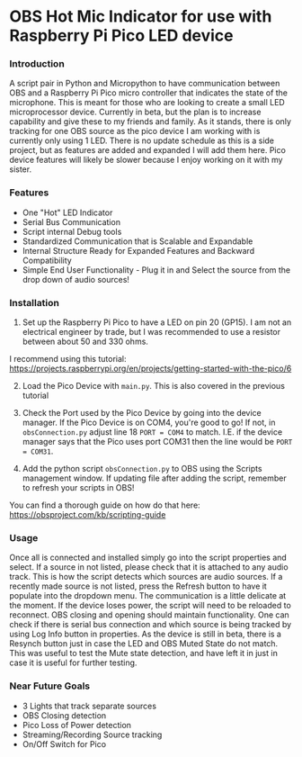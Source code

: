 # OBS Hot Mic Indicator for use with Raspberry Pi Pico LED device
### Introduction
A script pair in Python and Micropython to have communication between OBS and a Raspberry Pi Pico micro controller that
indicates the state of the microphone. This is meant for those who are looking to create a small LED microprocessor
device. Currently in beta, but the plan is to increase capability and give these to my friends and family. As it stands,
there is only tracking for one OBS source as the pico device I am working with is currently only using 1 LED. There is
no update schedule as this is a side project, but as features are added and expanded I will add them here. Pico device
features will likely be slower because I enjoy working on it with my sister.

### Features
- One "Hot" LED Indicator
- Serial Bus Communication
- Script internal Debug tools
- Standardized Communication that is Scalable and Expandable
- Internal Structure Ready for Expanded Features and Backward Compatibility
- Simple End User Functionality - Plug it in and Select the source from the drop down of audio sources!

### Installation
1. Set up the Raspberry Pi Pico to have a LED on pin 20 (GP15). I am not an electrical engineer by trade, but I was
recommended to use a resistor between about 50 and 330 ohms.

I recommend using this tutorial:  
https://projects.raspberrypi.org/en/projects/getting-started-with-the-pico/6

2. Load the Pico Device with `main.py`. This is also covered in the previous tutorial

3. Check the Port used by the Pico Device by going into the device manager. If the Pico Device is on COM4, you're good
to go! If not, in `obsConnection.py` adjust line 18 `PORT = COM4` to match. I.E. if the device manager says that the
Pico uses port COM31 then the line would be `PORT = COM31`.

4. Add the python script `obsConnection.py` to OBS using the Scripts management window. If updating file after adding
the script, remember to refresh your scripts in OBS!

You can find a thorough guide on how do that here:  
https://obsproject.com/kb/scripting-guide

### Usage
Once all is connected and installed simply go into the script properties and select. If a source in not listed, please
check that it is attached to any audio track. This is how the script detects which sources are audio sources.
If a recently made source is not listed, press the Refresh button to have it populate into the dropdown menu.
The communication is a little delicate at the moment. If the device loses power, the script will need to be reloaded to
reconnect. OBS closing and opening should maintain functionality. One can check if there is serial bus connection and
which source is being tracked by using Log Info button in properties.
As the device is still in beta, there is a Resynch button just in case the LED and OBS Muted State do not match. This
was useful to test the Mute state detection, and have left it in just in case it is useful for further testing.

### Near Future Goals
- 3 Lights that track separate sources
- OBS Closing detection
- Pico Loss of Power detection
- Streaming/Recording Source tracking
- On/Off Switch for Pico
